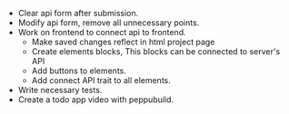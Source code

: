 - Clear api form after submission.
- Modify api form, remove all unnecessary points.
- Work on frontend to connect api to frontend.
    - Make saved changes reflect in html project page
    - Create elements blocks, This blocks can be connected to server's API
    - Add buttons to elements.
    - Add connect API trait to all elements.
- Write necessary tests.
- Create a todo app video with peppubuild.
